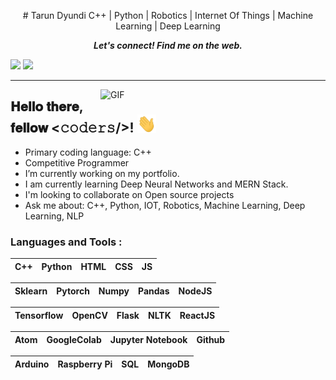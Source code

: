 <p align="center"> # Tarun Dyundi
 C++ | Python | Robotics | Internet Of Things | Machine Learning | Deep Learning 

<p align="center">
  <b><i>Let's connect! Find me on the web.</i></b>

<a href="mailto:tarundyundi2000@gmail.com" style="text-decoration:none"><img height="30" src = "https://img.shields.io/badge/gmail-c14438?&style=for-the-badge&logo=gmail&logoColor=white"></a>
[<img height="30" src="https://img.shields.io/badge/linkedin-blue.svg?&style=for-the-badge&logo=linkedin&logoColor=white" />][LinkedIn]
<br />
<hr />

<img align="right" alt="GIF" src="https://github.com/bhav09/bhav09/blob/master/gif.gif" width="360"/>

<h2> 𝐇𝐞𝐥𝐥𝐨 𝐭𝐡𝐞𝐫𝐞, 𝐟𝐞𝐥𝐥𝐨𝐰 <𝚌𝚘𝚍𝚎𝚛𝚜/>! <img src="https://raw.githubusercontent.com/ABSphreak/ABSphreak/master/gifs/Hi.gif" width="30px"></h2>

* Primary coding language: C++
* Competitive Programmer
* I’m currently working on my portfolio.
* I am currently learning Deep Neural Networks and MERN Stack.
* I'm looking to collaborate on Open source projects
* Ask me about: C++, Python, IOT, Robotics, Machine Learning, Deep Learning, NLP 

### Languages and Tools :


| C++ | Python | HTML | CSS | JS |
| :---: | :---: | :---: | :---: | :---: |

| Sklearn| Pytorch | Numpy | Pandas | NodeJS |
| :---: | :---: | :---: | :---: | :---: |

Tensorflow | OpenCV | Flask | NLTK | ReactJS |
| :---: | :---: | :---: | :---: | :---: |

| Atom | GoogleColab | Jupyter Notebook | Github |
| :---: | :---: | :---: | :---: |

Arduino | Raspberry Pi | SQL | MongoDB |
| :---: | :---: | :---: | :---: |

<!-- [![Top Langs](https://github-readme-stats.vercel.app/api/top-langs/?username=tacklesta&layout=compact&show_icons=true&theme=dark)](https://github.com/tacklesta/github-readme-stats)
 -->
[gmail]: https://gmail.com
[linkedin]: https://www.linkedin.com/in/tarun-dyundi-801a80178
